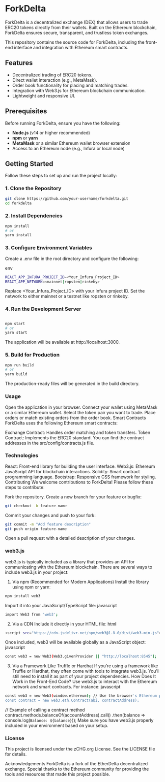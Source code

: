 # ForkDelta

ForkDelta is a decentralized exchange (DEX) that allows users to trade ERC20 tokens directly from their wallets. Built on the Ethereum blockchain, ForkDelta ensures secure, transparent, and trustless token exchanges.

This repository contains the source code for ForkDelta, including the front-end interface and integration with Ethereum smart contracts.

## Features

- Decentralized trading of ERC20 tokens.
- Direct wallet interaction (e.g., MetaMask).
- Order book functionality for placing and matching trades.
- Integration with Web3.js for Ethereum blockchain communication.
- Lightweight and responsive UI.

## Prerequisites

Before running ForkDelta, ensure you have the following:

- **Node.js** (v14 or higher recommended)
- **npm** or **yarn**
- **MetaMask** or a similar Ethereum wallet browser extension
- Access to an Ethereum node (e.g., Infura or local node)

## Getting Started

Follow these steps to set up and run the project locally:

### 1. Clone the Repository

```bash
git clone https://github.com/your-username/forkdelta.git
cd forkdelta
```
### 2. Install Dependencies
```bash
npm install
# or
yarn install
```

### 3. Configure Environment Variables
Create a .env file in the root directory and configure the following:

env
```bash
REACT_APP_INFURA_PROJECT_ID=<Your_Infura_Project_ID>
REACT_APP_NETWORK=<mainnet|ropsten|rinkeby>
```
Replace <Your_Infura_Project_ID> with your Infura project ID.
Set the network to either mainnet or a testnet like ropsten or rinkeby.

### 4. Run the Development Server
```bash

npm start
# or
yarn start
```
The application will be available at http://localhost:3000.

### 5. Build for Production
```bash
npm run build
# or
yarn build
```
The production-ready files will be generated in the build directory.

### Usage
Open the application in your browser.
Connect your wallet using MetaMask or a similar Ethereum wallet.
Select the token pair you want to trade.
Place orders or match existing orders from the order book.
Smart Contracts
ForkDelta uses the following Ethereum smart contracts:

Exchange Contract: Handles order matching and token transfers.
Token Contract: Implements the ERC20 standard.
You can find the contract addresses in the src/config/contracts.js file.

### Technologies
React: Front-end library for building the user interface.
Web3.js: Ethereum JavaScript API for blockchain interactions.
Solidity: Smart contract programming language.
Bootstrap: Responsive CSS framework for styling.
Contributing
We welcome contributions to ForkDelta! Please follow these steps to contribute:

Fork the repository.
Create a new branch for your feature or bugfix:
```bash
git checkout -b feature-name
```
Commit your changes and push to your fork:
```bash
git commit -m "Add feature description"
git push origin feature-name
```
Open a pull request with a detailed description of your changes.

###  web3.js

web3.js is typically included as a library that provides an API for communicating with the Ethereum blockchain. There are several ways to include web3.js in your project:

1. Via npm (Recommended for Modern Applications)
Install the library using npm or yarn:
```bash
npm install web3
```
Import it into your JavaScript/TypeScript file:
javascript
```bash
import Web3 from 'web3';
```
2. Via a CDN
Include it directly in your HTML file:
html
```bash 
<script src="https://cdn.jsdelivr.net/npm/web3@1.8.0/dist/web3.min.js"></script>
```
Once included, web3 will be available globally as a JavaScript object:
javascript
```bash
const web3 = new Web3(Web3.givenProvider || "http://localhost:8545");
```
3. Via a Framework Like Truffle or Hardhat
If you're using a framework like Truffle or Hardhat, they often come with tools to integrate web3.js. You'll still need to install it as part of your project dependencies.
How Does It Work in the Front-End Code?
Use web3.js to interact with the Ethereum network and smart contracts. For instance:
javascript
```bash
const web3 = new Web3(window.ethereum); // Use the browser's Ethereum provider
const contract = new web3.eth.Contract(abi, contractAddress);
```

// Example of calling a contract method
contract.methods.balanceOf(accountAddress).call()
  .then(balance => console.log(`Balance: ${balance}`));
Make sure you have web3.js properly included in your environment based on your setup. 

### License
This project is licensed under the zCHG.org License. See the LICENSE file for details.

Acknowledgements
ForkDelta is a fork of the EtherDelta decentralized exchange. Special thanks to the Ethereum community for providing the tools and resources that made this project possible.
